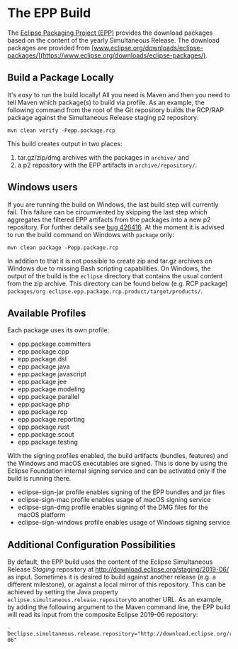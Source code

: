 The EPP Build
=============

The [Eclipse Packaging Project (EPP)](http://www.eclipse.org/epp/) provides 
the download packages based on the content of the yearly Simultaneous Release. 
The download packages are provided from 
[www.eclipse.org/downloads/eclipse-packages/](https://www.eclipse.org/downloads/eclipse-packages/).

Build a Package Locally
-----------------------

It's *easy* to run the build locally! All you need is Maven and then you need 
to tell Maven which package(s) to build via profile. As an example, the following 
command from the root of the Git repository builds the RCP/RAP package against 
the Simultaneous Release staging p2 repository:

    mvn clean verify -Pepp.package.rcp

This build creates output in two places:

1. tar.gz/zip/dmg archives with the packages in `archive/` and
2. a p2 repository with the EPP artifacts in `archive/repository/`.

Windows users
------------- 

If you are running the build on Windows, the last build step will currently fail. 
This failure can be circumvented by skipping the last step which aggregates the 
filtered EPP artifacts from the packages into a new p2 repository. For further 
details see [bug 426416](https://bugs.eclipse.org/bugs/show_bug.cgi?id=426416).
At the moment it is advised to run the build command on Windows with `package` 
only:

    mvn clean package -Pepp.package.rcp

In addition to that it is not possible to create zip and tar.gz archives on 
Windows due to missing Bash scripting capabilities. On Windows, the output of the
build is the `eclipse` directory that contains the usual content from the zip
archive. This directory can be found below (e.g. RCP package) 
`packages/org.eclipse.epp.package.rcp.product/target/products/`.

Available Profiles
------------------

Each package uses its own profile:

- epp.package.committers
- epp.package.cpp
- epp.package.dsl
- epp.package.java
- epp.package.javascript
- epp.package.jee
- epp.package.modeling
- epp.package.parallel
- epp.package.php
- epp.package.rcp
- epp.package.reporting
- epp.package.rust
- epp.package.scout
- epp.package.testing

With the signing profiles enabled, the build artifacts (bundles, features) and the
Windows and macOS executables are signed. This is done by using the Eclipse Foundation 
internal signing service and can be activated only if the build is running there.

- eclipse-sign-jar profile enables signing of the EPP bundles and jar files
- eclipse-sign-mac profile enables usage of macOS signing service
- eclipse-sign-dmg profile enables signing of the DMG files for the macOS platform
- eclipse-sign-windows profile enables usage of Windows signing service

Additional Configuration Possibilities
--------------------------------------

By default, the EPP build uses the content of the Eclipse Simultaneous Release *Staging*
repository at <http://download.eclipse.org/staging/2019-06/> as input. Sometimes it is
desired to build against another release (e.g. a different milestone), or against a local
mirror of this repository. This can be achieved by setting the Java property
`eclipse.simultaneous.release.repository`to another URL. As an example, by adding the
following argument to the Maven command line, the EPP build will read its input from the
composite Eclipse 2019-06 repository:

    -Declipse.simultaneous.release.repository="http://download.eclipse.org/releases/2019-06"
